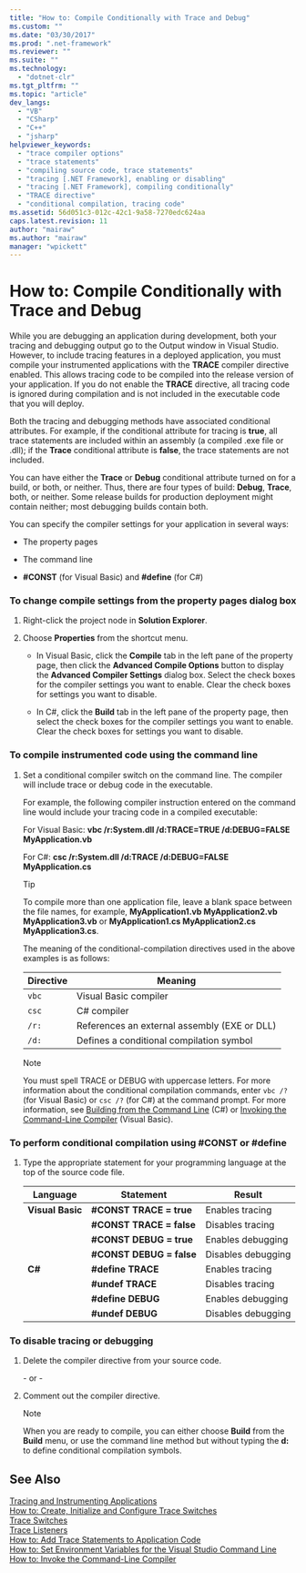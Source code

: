 ```yaml
---
title: "How to: Compile Conditionally with Trace and Debug"
ms.custom: ""
ms.date: "03/30/2017"
ms.prod: ".net-framework"
ms.reviewer: ""
ms.suite: ""
ms.technology: 
  - "dotnet-clr"
ms.tgt_pltfrm: ""
ms.topic: "article"
dev_langs: 
  - "VB"
  - "CSharp"
  - "C++"
  - "jsharp"
helpviewer_keywords: 
  - "trace compiler options"
  - "trace statements"
  - "compiling source code, trace statements"
  - "tracing [.NET Framework], enabling or disabling"
  - "tracing [.NET Framework], compiling conditionally"
  - "TRACE directive"
  - "conditional compilation, tracing code"
ms.assetid: 56d051c3-012c-42c1-9a58-7270edc624aa
caps.latest.revision: 11
author: "mairaw"
ms.author: "mairaw"
manager: "wpickett"
---
```

# How to: Compile Conditionally with Trace and Debug
While you are debugging an application during development, both your tracing and debugging output go to the Output window in Visual Studio. However, to include tracing features in a deployed application, you must compile your instrumented applications with the **TRACE** compiler directive enabled. This allows tracing code to be compiled into the release version of your application. If you do not enable the **TRACE** directive, all tracing code is ignored during compilation and is not included in the executable code that you will deploy.  
  
 Both the tracing and debugging methods have associated conditional attributes. For example, if the conditional attribute for tracing is **true**, all trace statements are included within an assembly (a compiled .exe file or .dll); if the **Trace** conditional attribute is **false**, the trace statements are not included.  
  
 You can have either the **Trace** or **Debug** conditional attribute turned on for a build, or both, or neither. Thus, there are four types of build: **Debug**, **Trace**, both, or neither. Some release builds for production deployment might contain neither; most debugging builds contain both.  
  
 You can specify the compiler settings for your application in several ways:  
  
-   The property pages  
  
-   The command line  
  
-   **#CONST** (for Visual Basic) and **#define** (for C#)  
  
### To change compile settings from the property pages dialog box  
  
1.  Right-click the project node in **Solution Explorer**.  
  
2.  Choose **Properties** from the shortcut menu.  
  
    -   In Visual Basic, click the **Compile** tab in the left pane of the property page, then click the **Advanced Compile Options** button to display the **Advanced Compiler Settings** dialog box. Select the check boxes for the compiler settings you want to enable. Clear the check boxes for settings you want to disable.  
  
    -   In C#, click the **Build** tab in the left pane of the property page, then select the check boxes for the compiler settings you want to enable. Clear the check boxes for settings you want to disable.  
  
### To compile instrumented code using the command line  
  
1.  Set a conditional compiler switch on the command line. The compiler will include trace or debug code in the executable.  
  
     For example, the following compiler instruction entered on the command line would include your tracing code in a compiled executable:  
  
     For Visual Basic: **vbc /r:System.dll /d:TRACE=TRUE /d:DEBUG=FALSE MyApplication.vb**  
  
     For C#: **csc /r:System.dll /d:TRACE /d:DEBUG=FALSE MyApplication.cs**  
  
    > [!TIP]
    >  To compile more than one application file, leave a blank space between the file names, for example, **MyApplication1.vb MyApplication2.vb MyApplication3.vb** or **MyApplication1.cs MyApplication2.cs MyApplication3.cs**.  
  
     The meaning of the conditional-compilation directives used in the above examples is as follows:  
  
    |Directive|Meaning|  
    |---------------|-------------|  
    |`vbc`|Visual Basic compiler|  
    |`csc`|C# compiler|  
    |`/r:`|References an external assembly (EXE or DLL)|  
    |`/d:`|Defines a conditional compilation symbol|  
  
    > [!NOTE]
    >  You must spell TRACE or DEBUG with uppercase letters. For more information about the conditional compilation commands, enter `vbc /?` (for Visual Basic) or `csc /?` (for C#) at the command prompt. For more information, see [Building from the Command Line](~/docs/csharp/language-reference/compiler-options/how-to-set-environment-variables-for-the-visual-studio-command-line.md) (C#) or [Invoking the Command-Line Compiler](~/docs/visual-basic/reference/command-line-compiler/how-to-invoke-the-command-line-compiler.md) (Visual Basic).  
  
### To perform conditional compilation using #CONST or #define  
  
1.  Type the appropriate statement for your programming language at the top of the source code file.  
  
    |Language|Statement|Result|  
    |--------------|---------------|------------|  
    |**Visual Basic**|**#CONST TRACE = true**|Enables tracing|  
    ||**#CONST TRACE = false**|Disables tracing|  
    ||**#CONST DEBUG = true**|Enables debugging|  
    ||**#CONST DEBUG = false**|Disables debugging|  
    |**C#**|**#define TRACE**|Enables tracing|  
    ||**#undef TRACE**|Disables tracing|  
    ||**#define DEBUG**|Enables debugging|  
    ||**#undef DEBUG**|Disables debugging|  
  
### To disable tracing or debugging  
  
1.  Delete the compiler directive from your source code.  
  
     \- or -  
  
2.  Comment out the compiler directive.  
  
    > [!NOTE]
    >  When you are ready to compile, you can either choose **Build** from the **Build** menu, or use the command line method but without typing the **d:** to define conditional compilation symbols.  
  
## See Also  
 [Tracing and Instrumenting Applications](../../../docs/framework/debug-trace-profile/tracing-and-instrumenting-applications.md)   
 [How to: Create, Initialize and Configure Trace Switches](../../../docs/framework/debug-trace-profile/how-to-create-initialize-and-configure-trace-switches.md)   
 [Trace Switches](../../../docs/framework/debug-trace-profile/trace-switches.md)   
 [Trace Listeners](../../../docs/framework/debug-trace-profile/trace-listeners.md)   
 [How to: Add Trace Statements to Application Code](../../../docs/framework/debug-trace-profile/how-to-add-trace-statements-to-application-code.md)   
 [How to: Set Environment Variables for the Visual Studio Command Line](~/docs/csharp/language-reference/compiler-options/how-to-set-environment-variables-for-the-visual-studio-command-line.md)   
 [How to: Invoke the Command-Line Compiler](~/docs/visual-basic/reference/command-line-compiler/how-to-invoke-the-command-line-compiler.md)
